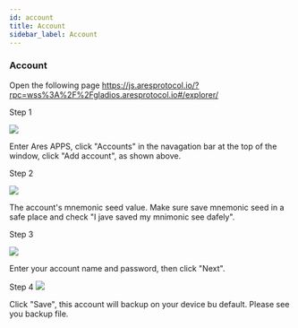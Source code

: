 ```yaml
---
id: account
title: Account
sidebar_label: Account
---
```


### Account

Open the following page https://js.aresprotocol.io/?rpc=wss%3A%2F%2Fgladios.aresprotocol.io#/explorer/

Step 1

![](assets/build/44.png)


Enter Ares APPS,  click "Accounts" in the navagation bar at the top of the window, click "Add account", as shown above.

Step 2

![](assets/build/45.png)

The account's mnemonic seed value. Make sure save mnemonic seed in a safe place and check "I jave saved my mnimonic see dafely".

Step 3

![](assets/build/46.png)

Enter your account name and password, then click "Next".

Step 4
![](assets/build/47.png)

Click "Save", this account will backup on your device bu default. Please see you backup file.
